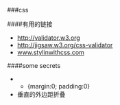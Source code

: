###css

####有用的链接
- http://validator.w3.org
- http://jigsaw.w3.org/css-validator
- www.stylinwithcss.com

####some secrets
- * {margin:0; padding:0}
- 垂直的外边距折叠
